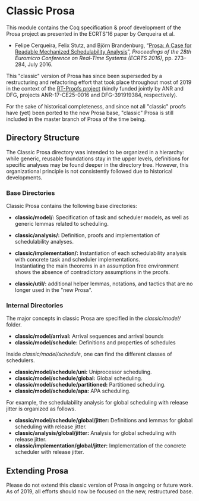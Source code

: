 # Classic Prosa

This module contains the Coq specification & proof development of the Prosa project as presented in the ECRTS'16 paper by Cerqueira et al. 

- Felipe Cerqueira, Felix Stutz, and Björn Brandenburg, “[Prosa: A Case for Readable Mechanized Schedulability Analysis](https://www.mpi-sws.org/~bbb/papers/pdf/ecrts16f.pdf)”, *Proceedings of the 28th Euromicro Conference on Real-Time Systems (ECRTS 2016)*, pp. 273–284, July 2016.

This "classic" version of Prosa has since been superseded by a restructuring and refactoring effort that took place throughout most of 2019 in the context of the [RT-Proofs project](https://rt-proofs.inria.fr/) (kindly funded jointly by ANR and DFG, projects ANR-17-CE25-0016 and DFG-391919384, respectively).

For the sake of historical completeness, and since not all "classic" proofs have (yet) been ported to the new Prosa base, "classic" Prosa is still included in the master branch of Prosa of the time being.

## Directory Structure

The Classic Prosa directory was intended to be organized in a hierarchy: while generic, reusable foundations stay in the upper levels, definitions for specific analyses may be found deeper in the directory tree. However, this organizational principle is not consistently followed due to historical developments. 

### Base Directories

Classic Prosa contains the following base directories:

- **classic/model/:** Specification of task and scheduler models, as well as generic lemmas related to scheduling.
	  
- **classic/analysis/:** Definition, proofs and implementation of schedulability analyses.

- **classic/implementation/:** Instantiation of each schedulability analysis with concrete task and scheduler implementations.  
Instantiating the main theorems in an assumption free environment shows the absence of contradictory assumptions in the proofs.

- **classic/util/:** additional helper lemmas, notations, and tactics that are no longer used in the "new Prosa".

### Internal Directories

The major concepts in classic Prosa are specified in the *classic/model/* folder.

- **classic/model/arrival:** Arrival sequences and arrival bounds
- **classic/model/schedule:** Definitions and properties of schedules

Inside *classic/model/schedule*, one can find the different classes of schedulers.

- **classic/model/schedule/uni:** Uniprocessor scheduling.
- **classic/model/schedule/global:** Global scheduling.
- **classic/model/schedule/partitioned:** Partitioned scheduling.
- **classic/model/schedule/apa:** APA scheduling.

For example, the schedulability analysis for global scheduling with release jitter is organized as follows.

- **classic/model/schedule/global/jitter:** Definitions and lemmas for global scheduling with release jitter.
- **classic/analysis/global/jitter:** Analysis for global scheduling with release jitter.
- **classic/implementation/global/jitter:** Implementation of the concrete scheduler with release jitter. 

## Extending Prosa

Please do not extend this classic version of Prosa in ongoing or future work. As of 2019, all efforts should now be focused on the new, restructured base.
